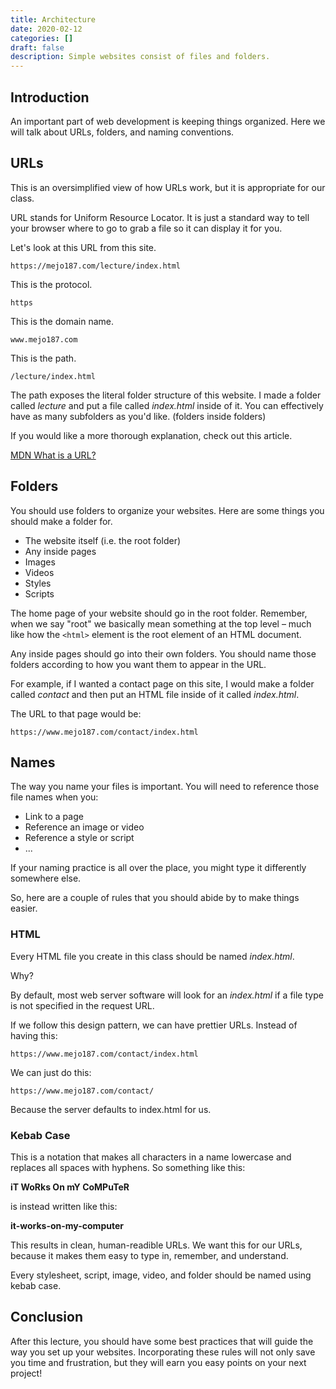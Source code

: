 ```yaml
---
title: Architecture
date: 2020-02-12
categories: []
draft: false
description: Simple websites consist of files and folders.
---
```


## Introduction

An important part of web development is keeping things organized. Here we will talk about URLs, folders, and naming conventions.

## URLs

This is an oversimplified view of how URLs work, but it is appropriate for our class.

URL stands for Uniform Resource Locator. It is just a standard way to tell your browser where to go to grab a file so it can display it for you.

Let's look at this URL from this site.

```
https://mejo187.com/lecture/index.html
```

This is the protocol.

```
https
```

This is the domain name.

```
www.mejo187.com
```
This is the path.

```
/lecture/index.html
```

The path exposes the literal folder structure of this website. I made a folder called _lecture_ and put a file called _index.html_ inside of it. You can effectively have as many subfolders as you'd like. (folders inside folders)

If you would like a more thorough explanation, check out this article.

[MDN What is a URL?](https://developer.mozilla.org/en-US/docs/Learn/Common_questions/What_is_a_URL)

## Folders

You should use folders to organize your websites. Here are some things you should make a folder for.

- The website itself (i.e. the root folder)
- Any inside pages
- Images
- Videos
- Styles
- Scripts

The home page of your website should go in the root folder. Remember, when we say "root" we basically mean something at the top level – much like how the ```<html>``` element is the root element of an HTML document.

Any inside pages should go into their own folders. You should name those folders according to how you want them to appear in the URL.

For example, if I wanted a contact page on this site, I would make a folder called _contact_ and then put an HTML file inside of it called _index.html_.

The URL to that page would be:

```
https://www.mejo187.com/contact/index.html
```

## Names

The way you name your files is important. You will need to reference those file names when you:

- Link to a page
- Reference an image or video
- Reference a style or script
- ...

If your naming practice is all over the place, you might type it differently somewhere else.

So, here are a couple of rules that you should abide by to make things easier.

### HTML

Every HTML file you create in this class should be named _index.html_.

Why?

By default, most web server software will look for an _index.html_ if a file type is not specified in the request URL.

If we follow this design pattern, we can have prettier URLs. Instead of having this:

```
https://www.mejo187.com/contact/index.html
```

We can just do this:

```
https://www.mejo187.com/contact/
```

Because the server defaults to index.html for us.


### Kebab Case

This is a notation that makes all characters in a name lowercase and replaces all spaces with hyphens. So something like this:

**iT WoRks On mY CoMPuTeR**

is instead written like this:

**it-works-on-my-computer**

This results in clean, human-readible URLs. We want this for our URLs, because it makes them easy to type in, remember, and understand.

Every stylesheet, script, image, video, and folder should be named using kebab case.

## Conclusion

After this lecture, you should have some best practices that will guide the way you set up your websites. Incorporating these rules will not only save you time and frustration, but they will earn you easy points on your next project!